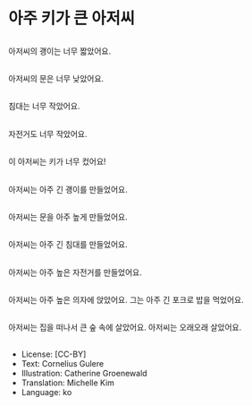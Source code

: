 # 아주 키가 큰 아저씨

##
아저씨의 괭이는 너무 짧았어요.

##
아저씨의 문은 너무 낮았어요.

##
침대는 너무 작았어요.

##
자전거도 너무 작았어요.

##
이 아저씨는 키가 너무 컸어요!

##
아저씨는 아주 긴 괭이를 만들었어요.

##
아저씨는 문을 아주 높게 만들었어요.

##
아저씨는 아주 긴 침대를 만들었어요.

##
아저씨는 아주 높은 자전거를 만들었어요.

##
아저씨는 아주 높은 의자에 앉았어요. 그는 아주 긴 포크로 밥을 먹었어요.

##
아저씨는 집을 떠나서 큰 숲 속에 살았어요. 아저씨는 오래오래 살았어요.

##
* License: [CC-BY]
* Text: Cornelius Gulere
* Illustration: Catherine Groenewald
* Translation: Michelle Kim
* Language: ko
